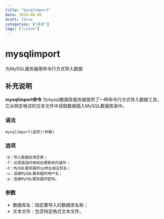 ```yaml
---
title: "mysqlimport"
date: 2024-08-08
draft: false
categories: ["技术"]
tags: ["Linux"]
---
```

mysqlimport
===

为MySQL服务器用命令行方式导入数据

## 补充说明

**mysqlimport命令** 为mysql数据库服务器提供了一种命令行方式导入数据工具，它从特定格式的文本文件中读取数据插入MySQL数据库表中。

###  语法

```shell
mysqlimport(选项)(参数)
```

###  选项

```shell
-D：导入数据前清空表；
-f：出现错误时继续处理剩余的操作；
-h：MySQL服务器的ip地址或主机名；
-u：连接MySQL服务器的用户名；
-p：连接MySQL服务器的密码。
```

###  参数

*   数据库名：指定要导入的数据库名称；
*   文本文件：包含特定格式文本文件。


